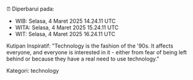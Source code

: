 ⏰ Diperbarui pada:
- WIB: Selasa, 4 Maret 2025 14.24.11 UTC
- WITA: Selasa, 4 Maret 2025 15.24.11 UTC
- WIT: Selasa, 4 Maret 2025 16.24.11 UTC

Kutipan Inspiratif:
"Technology is the fashion of the '90s. It affects everyone, and everyone is interested in it - either from fear of being left behind or because they have a real need to use technology."


Kategori: technology


